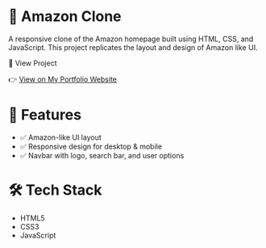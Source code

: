 # 🛒 Amazon Clone

A responsive clone of the Amazon homepage built using HTML, CSS, and JavaScript. This project replicates the layout and design of Amazon like UI.

🔗 View Project

👉 [View on My Portfolio Website](file:///D:/New%20folder%20(2)/amazon.html)

# 🚀 Features

- ✅ Amazon-like UI layout
- ✅ Responsive design for desktop & mobile
- ✅ Navbar with logo, search bar, and user options

# 🛠 Tech Stack

- HTML5
- CSS3
- JavaScript
